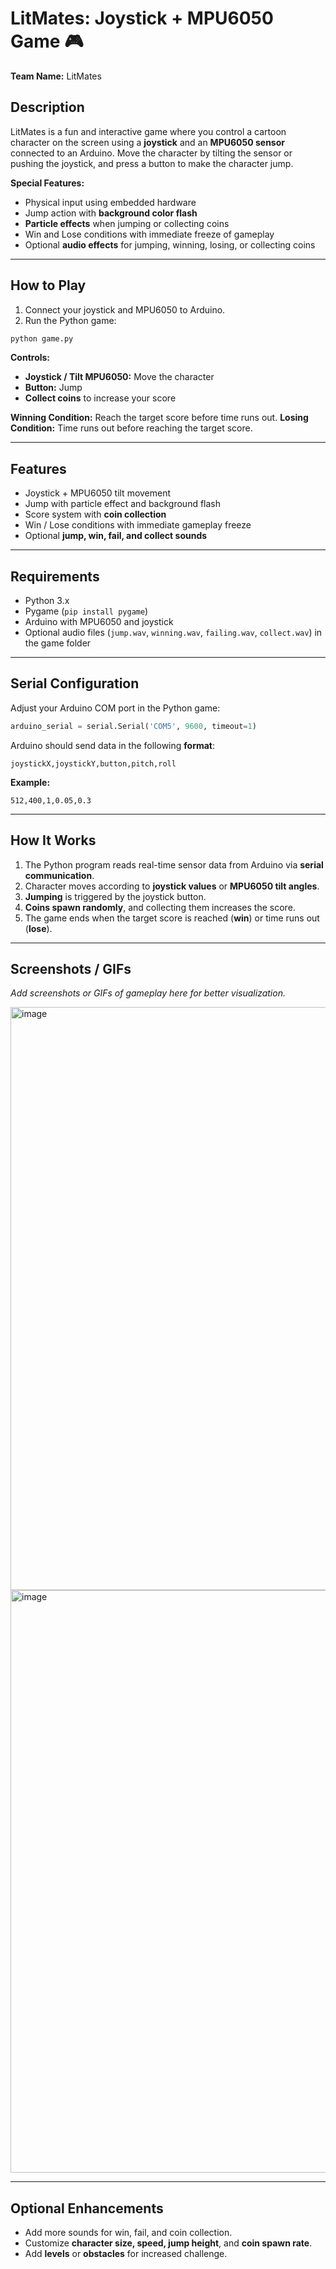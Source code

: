 # LitMates: Joystick + MPU6050 Game 🎮

**Team Name:** LitMates

## Description

LitMates is a fun and interactive game where you control a cartoon character on the screen using a **joystick** and an **MPU6050 sensor** connected to an Arduino. Move the character by tilting the sensor or pushing the joystick, and press a button to make the character jump.

**Special Features:**

* Physical input using embedded hardware
* Jump action with **background color flash**
* **Particle effects** when jumping or collecting coins
* Win and Lose conditions with immediate freeze of gameplay
* Optional **audio effects** for jumping, winning, losing, or collecting coins

---

## How to Play

1. Connect your joystick and MPU6050 to Arduino.
2. Run the Python game:

```bash
python game.py
```

**Controls:**

* **Joystick / Tilt MPU6050:** Move the character
* **Button:** Jump
* **Collect coins** to increase your score

**Winning Condition:** Reach the target score before time runs out.
**Losing Condition:** Time runs out before reaching the target score.

---

## Features

* Joystick + MPU6050 tilt movement
* Jump with particle effect and background flash
* Score system with **coin collection**
* Win / Lose conditions with immediate gameplay freeze
* Optional **jump, win, fail, and collect sounds**

---

## Requirements

* Python 3.x
* Pygame (`pip install pygame`)
* Arduino with MPU6050 and joystick
* Optional audio files (`jump.wav`, `winning.wav`, `failing.wav`, `collect.wav`) in the game folder

---

## Serial Configuration

Adjust your Arduino COM port in the Python game:

```python
arduino_serial = serial.Serial('COM5', 9600, timeout=1)
```

Arduino should send data in the following **format**:

```
joystickX,joystickY,button,pitch,roll
```

**Example:**

```
512,400,1,0.05,0.3
```

---

## How It Works

1. The Python program reads real-time sensor data from Arduino via **serial communication**.
2. Character moves according to **joystick values** or **MPU6050 tilt angles**.
3. **Jumping** is triggered by the joystick button.
4. **Coins spawn randomly**, and collecting them increases the score.
5. The game ends when the target score is reached (**win**) or time runs out (**lose**).

---

## Screenshots / GIFs

*Add screenshots or GIFs of gameplay here for better visualization.*

<img width="1186" height="933" alt="image" src="https://github.com/user-attachments/assets/dd4614ea-2d89-4b76-a67e-29fc90b1070c" />
<img width="1189" height="932" alt="image" src="https://github.com/user-attachments/assets/3a2f6dba-6a8c-47fa-89dd-6a876b591358" />



---

## Optional Enhancements

* Add more sounds for win, fail, and coin collection.
* Customize **character size, speed, jump height**, and **coin spawn rate**.
* Add **levels** or **obstacles** for increased challenge.




